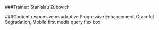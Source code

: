 ###Trainer: Stanislau Zubovich

###Content
responsive vs adaptive
Progressive Enhancement, Graceful Segradation, Mobile first
media query
flex box

